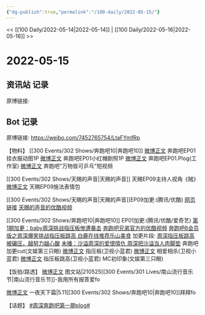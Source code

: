 ```yaml
---
{"dg-publish":true,"permalink":"/100-daily/2022-05-15/"}
---
```



<< [[100 Daily/2022-05-14\|2022-05-14]] | [[100 Daily/2022-05-16\|2022-05-16]] >>

# 2022-05-15

## 资讯站 记录

原博链接:

## Bot 记录

原博链接: https://weibo.com/7452765754/LtaFYmfRp

【物料】
[[300 Events/302 Shows/奔跑吧10\|奔跑吧10]]
[微博正文](https://m.weibo.cn/5242381821/4769328559816976) 奔跑吧EP01挂衣服动图1P
[微博正文](https://m.weibo.cn/5242381821/4769419161505639) 奔跑吧EP01小红帽剧照1P
[微博正文](https://m.weibo.cn/7478855230/4769366333198012) 奔跑吧EP01.Plog(工作室)
[微博正文](https://m.weibo.cn/5242381821/4769518650392787) 奔跑吧"万物皆可乒乓"短视频

[[300 Events/302 Shows/天赐的声音\|天赐的声音]]
[](https://m.weibo.cn/1670419227/4769366380642926) 天赐EP09主持人视角《贼》
[微博正文](https://m.weibo.cn/1315706994/4769388966973784) 天赐EP09施法表情包

[[300 Events/302 Shows/天赐的声音\|天赐的声音]]EP09加更:(腾讯/优酷)
[网页链接](https://weibo.cn/sinaurl?u=http%3A%2F%2Fm.v.qq.com%2Fx%2Fcover%2Fx%2Fmzc002009ljp74d%2Fg0042izcggn.html%3F%26url_from%3Dshare%26second_share%3D0%26share_from%3Dcopy%26pgid%3Dpage_detail%26mod_id%3Dmod_toolbar_new)
[天赐的声音的优酷视频](https://weibo.cn/sinaurl?u=https%3A%2F%2Fv.youku.com%2Fv_show%2Fid_XNTIwNTM0NjkwNA%3D%3D.html%3Fsharefrom%3Diphone%26scene%3Dlong%26playMode%3Dnormal%26sharekey%3D231fcc761605aa25cb3b53589763b3056)

[[300 Events/302 Shows/奔跑吧10\|奔跑吧10]] EP01加更:(腾讯/优酷/爱奇艺)
[第1期加更：baby周深挑战指压板惨遭暴击](https://weibo.cn/sinaurl?u=http%3A%2F%2Fv.qq.com%2Fx%2Fcover%2Fmzc00200kdklkyl%2Fi0042ypisvt.html)
[奔跑吧兄弟官方的优酷视频](https://weibo.cn/sinaurl?u=https%3A%2F%2Fv.youku.com%2Fv_show%2Fid_XNTg2OTY1MTAwOA%3D%3D.html%3Fsharefrom%3Diphone%26scene%3Dlong%26playMode%3Dnormal%26sharekey%3D7735f2fac4c28cd306857da716befce78)
[奔跑吧6会员版之周深爆笑挑战指压板跳高 白鹿在线推荐乐山美食](https://weibo.cn/sinaurl?u=https%3A%2F%2Fm.iqiyi.com%2Fv_o8duzbd8ng.html%3Fvfrm%3D2-3-0-1)
加更片段:
[周深指压板跳高被碾压，越努力越心酸](https://weibo.cn/sinaurl?u=https%3A%2F%2Fv.qq.com%2Fx%2Fcover%2Fmzc00200kdklkyl%2Fn00423hmioi.html)
[未播：沙溢周深的爱恨情仇 周深把沙溢当人肉脚垫](https://weibo.cn/sinaurl?u=https%3A%2F%2Fwww.iqiyi.com%2Fv_12xmananasc.html)
[](https://m.weibo.cn/1371117067/4769374637919038) 奔跑吧加更cut(文娱第三只眼)
[微博正文](https://m.weibo.cn/5876797510/4769363284199208) 指压板(卫视小蓝君)
[微博正文](https://m.weibo.cn/5876797510/4769366074459769) 相爱相杀(卫视小蓝君)
[微博正文](https://m.weibo.cn/5876797510/4769376198724462) 指压板跳高(卫视小蓝君)
[](https://m.weibo.cn/1371117067/4769361422190735) MC初印象(文娱第三只眼)

【饭拍/路透】
[微博正文](https://m.weibo.cn/6987697229/4769449213693864) 图文站|210525[[300 Events/301 Lives/南山流行音乐节\|南山流行音乐节]]-我用所有报答爱fo

[微博正文](https://m.weibo.cn/7387654499/4769100746457258) 一夜天下霜|5.11[[300 Events/302 Shows/奔跑吧10\|奔跑吧10]]拜拜fo

【话题】
[#周深奔跑吧第一期plog#](https://s.weibo.com/weibo?q=%23%E5%91%A8%E6%B7%B1%E5%A5%94%E8%B7%91%E5%90%A7%E7%AC%AC%E4%B8%80%E6%9C%9Fplog%23)
